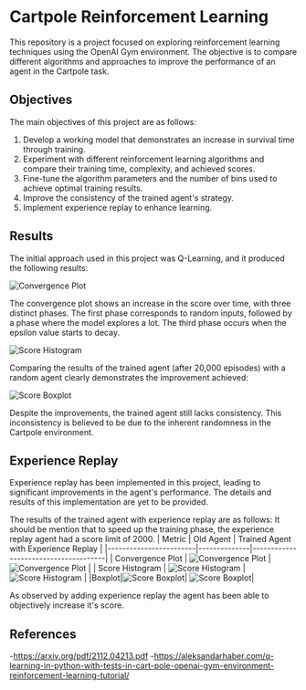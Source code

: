 # Cartpole Reinforcement Learning

This repository is a project focused on exploring reinforcement learning techniques using the OpenAI Gym environment. The objective is to compare different algorithms and approaches to improve the performance of an agent in the Cartpole task.

## Objectives

The main objectives of this project are as follows:

1. Develop a working model that demonstrates an increase in survival time through training.
2. Experiment with different reinforcement learning algorithms and compare their training time, complexity, and achieved scores.
3. Fine-tune the algorithm parameters and the number of bins used to achieve optimal training results.
4. Improve the consistency of the trained agent's strategy.
5. Implement experience replay to enhance learning.

## Results

The initial approach used in this project was Q-Learning, and it produced the following results:

![Convergence Plot](./resources/convergence_old.png)

The convergence plot shows an increase in the score over time, with three distinct phases. The first phase corresponds to random inputs, followed by a phase where the model explores a lot. The third phase occurs when the epsilon value starts to decay.

![Score Histogram](./resources/histogram_old.png)

Comparing the results of the trained agent (after 20,000 episodes) with a random agent clearly demonstrates the improvement achieved:

![Score Boxplot](./resources/boxplot_old.png)

Despite the improvements, the trained agent still lacks consistency. This inconsistency is believed to be due to the inherent randomness in the Cartpole environment.

## Experience Replay

Experience replay has been implemented in this project, leading to significant improvements in the agent's performance. The details and results of this implementation are yet to be provided.

The results of the trained agent with experience replay are as follows:
It should be mention that to speed up the training phase, the experience replay agent had a score limit of 2000.
| Metric                 | Old Agent | Trained Agent with Experience Replay |
|------------------------|--------------|--------------------------------------|
| Convergence Plot       | ![Convergence Plot](./resources/convergence_old.png) | ![Convergence Plot](./resources/convergence20kbuffer.png) |
| Score Histogram        | ![Score Histogram](./resources/old_agent20k.png) | ![Score Histogram](./resources/trained_agent20k.png) |
|Boxplot|![Score Boxplot](./resources/old_boxplot.png)| ![Score Boxplot](./resources/boxplot.png)|

As observed by adding experience replay the agent has been able to objectively increase it's score.

## References

-https://arxiv.org/pdf/2112.04213.pdf
-https://aleksandarhaber.com/q-learning-in-python-with-tests-in-cart-pole-openai-gym-environment-reinforcement-learning-tutorial/
